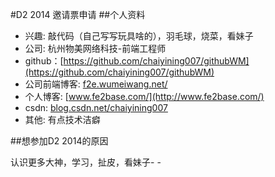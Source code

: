 #D2 2014 邀请票申请
##个人资料

* 兴趣: 敲代码（自己写写玩具啥的），羽毛球，烧菜，看妹子
* 公司: 杭州物美网络科技-前端工程师
* github：[https://github.com/chaiyining007/githubWM](https://github.com/chaiyining007/githubWM)
* 公司前端博客: [f2e.wumeiwang.net/](http://f2e.wumeiwang.net/)
* 个人博客: [www.fe2base.com/](http://www.fe2base.com/)
* csdn: [blog.csdn.net/chaiyining007](http://blog.csdn.net/chaiyining007)
* 其他: 有点技术洁癖

##想参加D2 2014的原因

  认识更多大神，学习，扯皮，看妹子- -
